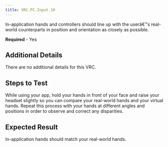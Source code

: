 ```yaml
---
title: VRC.PC.Input.10
---
```

In-application hands and controllers should line up with the userâ€™s real-world counterparts in position and orientation as closely as possible.

**Required** - Yes

## Additional Details

There are no additional details for this VRC.

## Steps to Test

While using your app, hold your hands in front of your face and raise your headset slightly so you can compare your real-world hands and your virtual hands. Repeat this process with your hands at different angles and positions in order to observe and correct any disparities.

## Expected Result

In-application hands should match your real-world hands.

